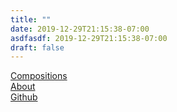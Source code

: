 ```yaml
---
title: ""
date: 2019-12-29T21:15:38-07:00
asdfasdf: 2019-12-29T21:15:38-07:00
draft: false
---
```


[Compositions](/compositions/)  
[About](/about.html)  
[Github](https://github.com/adamkpickering/)  
